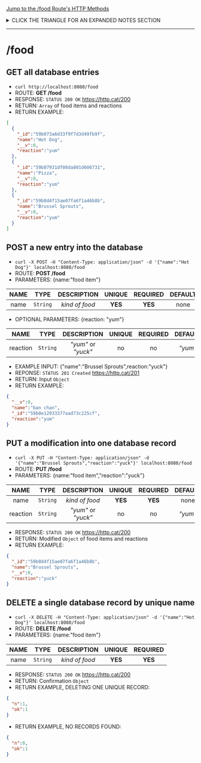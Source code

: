 [Jump to the /food Route's HTTP Methods](#food)

<details><summary>CLICK THE TRIANGLE FOR AN EXPANDED NOTES SECTION</summary><p>

# AWESOME DOCUMENTATION AND TESTING FOR AN AMAZING C.R.U.D. API & SERVER
## REST API v1 OVERVIEW
> a simple RESTful API for a database with collections of your choosing.

## NOTES:

| ACRONYM | EXPANSION |
|:--- |:---:|
| **C.R.U.D.** | Create Read Update Destroy |
| **RE.S.T.** | REpresentational State Transfer |
| **A.P.I.** | Application Programming Interface |

1. Starting with the basic Food database example which Ben demonstrated in his [lecture](https://youtu.be/otSW2ZpBa2U).
2. Added a "reaction" field...

### TESTING
> at least one test written for each route. DONE √

> Write your tests BEFORE you write the actual routes. OKAY √

1. Babel & ESLinter AirBnB is ACTIVE
2. NOTE: mocha, chai, ~sinon~
  - Some adjustments per deprecation warnings.
  - set up for `npm run watch` and NYAN CAT!
  - not sure if this will cause problems for future test scenarios where db needs to be persistent?
  - per: https://groups.google.com/forum/?fromgroups=#!topic/mongoose-orm/PXTjqqpaDFk
  ```js
  mongoose.models = {};
  mongoose.modelSchemas = {};
  ```

  - also configured for mongoose vs. Promises per http://mongoosejs.com/docs/promises.html
  ```js
  mongoose.Promise = global.Promise;
  ```

  - and `{ useMongoClient: true }` per: See http://mongoosejs.com/docs/connections.html#use-mongo-client
  ```js
  mongoose.connect('mongodb://localhost/food', { useMongoClient: true }, (err) => {...});
  ```
  &
  ```js
  mongoose.connect('mongodb://localhost/test', { useMongoClient: true }, (err) => {...});
  ```

3. TBD: configure with jest?

> need to have tests for your routes and for your models. - OKAY √

### SCHEMA
> models should have some methods/statics that are tested. - OKAY √

### ROUTES
> routes that use the following HTTP verbs: GET, PUT, POST, and DELETE. - DONE √

HTTP METHODS: https://www.w3.org/Protocols/rfc2616/rfc2616-sec9.html

### TODO:
1. Input exception handling
2. GET single DB entry by name
3. params and query routes
4. PUT modification in all records?

</p></details>

***
# /food

## GET all database entries
- `curl http://localhost:8080/food`
- ROUTE: **GET /food**
- RESPONSE: `STATUS 200 OK` https://http.cat/200
- RETURN: `Array` of food items and reactions
- RETURN EXAMPLE:
```json
[
  {
    "_id":"59b073a6d33f9f7d3d49fb9f",
    "name":"Hot Dog",
    "__v":0,
    "reaction":"yum"
  },
  {
    "_id":"59b07931df08da801d606731",
    "name":"Pizza",
    "__v":0,
    "reaction":"yum"
  },
  {
    "_id":"59b0d4f15ae07fa6f1a46b8b",
    "name":"Brussel Sprouts",
    "__v":0,
    "reaction":"yum"
  }
]
```

## POST a new entry into the database
- `curl -X POST -H "Content-Type: application/json" -d '{"name":"Hot Dog"}' localhost:8080/food`
- ROUTE: **POST /food**
- PARAMETERS: {name:"food item"}

| NAME | TYPE | DESCRIPTION | UNIQUE | REQUIRED | DEFAULT |
|:---:|:---:|:---:|:---:|:---:|:---:|
| name | `String` | *kind of food* | **YES** | **YES** | none |

- OPTIONAL PARAMETERS: {reaction: "yum"}

| NAME | TYPE | DESCRIPTION | UNIQUE | REQUIRED | DEFAULT |
|:---:|:---:|:---:|:---:|:---:|:---:|
| reaction | `String` | *"yum"* or *"yuck"* | no | no | *"yum"* |

- EXAMPLE INPUT: {"name":"Brussel Sprouts",reaction:"yuck"}
- REPONSE: `STATUS 201 Created` https://http.cat/201
- RETURN: Input `Object`
- RETURN EXAMPLE:
```json
{
  "__v":0,
  "name":"ban chan",
  "_id":"59b0e12933377aad73c225cf",
  "reaction":"yum"
}
```

## PUT a modification into one database record
- `curl -X PUT -H "Content-Type: application/json" -d '{"name":"Brussel Sprouts","reaction":"yuck"}' localhost:8080/food`
- ROUTE: **PUT /food**
- PARAMETERS: {name:"food item","reaction":"yuck"}

| NAME | TYPE | DESCRIPTION | UNIQUE | REQUIRED | DEFAULT |
|:---:|:---:|:---:|:---:|:---:|:---:|
| name | `String` | *kind of food* | **YES** | **YES** | none |
| reaction | `String` | *"yum"* or *"yuck"* | no | no | *"yum"* |

- RESPONSE: `STATUS 200 OK` https://http.cat/200
- RETURN: Modified `Object` of food items and reactions
- RETURN EXAMPLE:
```json
{
  "_id":"59b0d4f15ae07fa6f1a46b8b",
  "name":"Brussel Sprouts",
  "__v":0,
  "reaction":"yuck"
}
```

## DELETE a single database record by unique name
- `curl -X DELETE -H "Content-Type: application/json" -d '{"name":"Hot Dog"}' localhost:8080/food`
- ROUTE: **DELETE /food**
- PARAMETERS: {name:"food item"}

| NAME | TYPE | DESCRIPTION | UNIQUE | REQUIRED |
|:---:|:---:|:---:|:---:|:---:|
| name | `String` | *kind of food* | **YES** | **YES** |

- RESPONSE: `STATUS 200 OK` https://http.cat/200
- RETURN: Confirmation `Object`
- RETURN EXAMPLE, DELETING ONE UNIQUE RECORD:
```json
{
  "n":1,
  "ok":1
}
```

- RETURN EXAMPLE, NO RECORDS FOUND:
```json
{
  "n":0,
  "ok":1
}
```
